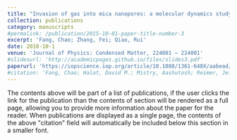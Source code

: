 ```yaml
---
title: "Invasion of gas into mica nanopores: a molecular dynamics study"
collection: publications
category: manuscripts
#permalink: /publication/2015-10-01-paper-title-number-3
excerpt: 'Fang, Chao; Zhang, Fei; Qiao, Rui'
date: 2018-10-1
venue: 'Journal of Physics: Condensed Matter, 224001 ~ 224001'
#slidesurl: 'http://academicpages.github.io/files/slides3.pdf'
paperurl: 'https://iopscience.iop.org/article/10.1088/1361-648X/aabead/meta'
#citation: 'Fang, Chao; Halat, David M.; Mistry, Aashutosh; Reimer, Jeffrey A.; Balsara, Nitash P.; Wang, Rui'
---
```

The contents above will be part of a list of publications, if the user clicks the link for the publication than the contents of section will be rendered as a full page, allowing you to provide more information about the paper for the reader. When publications are displayed as a single page, the contents of the above "citation" field will automatically be included below this section in a smaller font.
